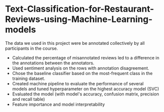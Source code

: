 # Text-Classification-for-Restaurant-Reviews-using-Machine-Learning-models


The data we used in this project were be annotated collectively by all participants in the course.

* Calculated the percentage of misannotated reviews led to a difference in the annotations between the annotators. 
* Used sentiment analysis on the rows with annotation disagreement.
* Chose the baseline classifier based on the most-frequent class in the training dataset.
* Created machine pipeline to evaluate the performance of several models and tuned hyperparameter on the highest accuracy model (SVC)
* Evaluated the model (with model's accuracy, confusion matrix, precision and recall table)
* Feature importance and model interpretability
